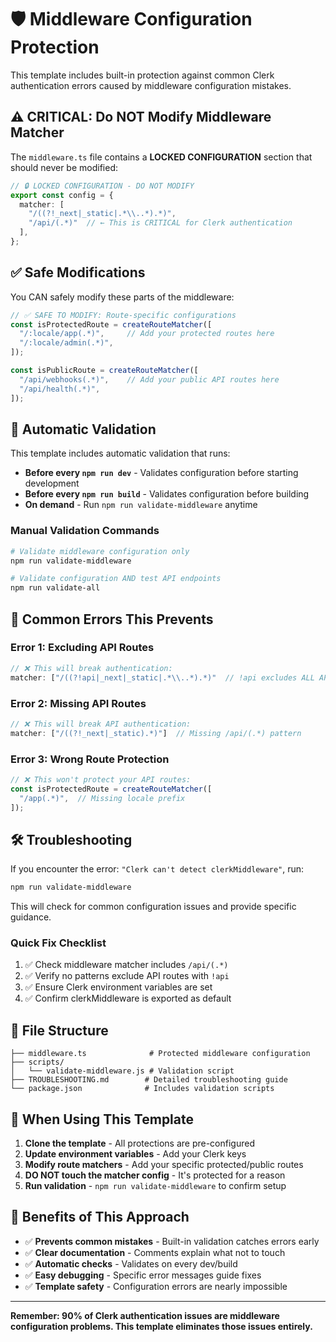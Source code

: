 # 🛡️ Middleware Configuration Protection

This template includes built-in protection against common Clerk authentication errors caused by middleware configuration mistakes.

## ⚠️ CRITICAL: Do NOT Modify Middleware Matcher

The `middleware.ts` file contains a **LOCKED CONFIGURATION** section that should never be modified:

```typescript
// 🔒 LOCKED CONFIGURATION - DO NOT MODIFY
export const config = {
  matcher: [
    "/((?!_next|_static|.*\\..*).*)",
    "/api/(.*)"  // ← This is CRITICAL for Clerk authentication
  ],
};
```

## ✅ Safe Modifications

You CAN safely modify these parts of the middleware:

```typescript
// ✅ SAFE TO MODIFY: Route-specific configurations
const isProtectedRoute = createRouteMatcher([
  "/:locale/app(.*)",     // Add your protected routes here
  "/:locale/admin(.*)",   
]);

const isPublicRoute = createRouteMatcher([
  "/api/webhooks(.*)",    // Add your public API routes here
  "/api/health(.*)",      
]);
```

## 🔧 Automatic Validation

This template includes automatic validation that runs:

- **Before every `npm run dev`** - Validates configuration before starting development
- **Before every `npm run build`** - Validates configuration before building
- **On demand** - Run `npm run validate-middleware` anytime

### Manual Validation Commands

```bash
# Validate middleware configuration only
npm run validate-middleware

# Validate configuration AND test API endpoints
npm run validate-all
```

## 🚨 Common Errors This Prevents

### Error 1: Excluding API Routes
```typescript
// ❌ This will break authentication:
matcher: ["/((?!api|_next|_static|.*\\..*).*)"  // !api excludes ALL API routes
```

### Error 2: Missing API Routes
```typescript
// ❌ This will break API authentication:
matcher: ["/((?!_next|_static).*)"]  // Missing /api/(.*) pattern
```

### Error 3: Wrong Route Protection
```typescript
// ❌ This won't protect your API routes:
const isProtectedRoute = createRouteMatcher([
  "/app(.*)",  // Missing locale prefix
]);
```

## 🛠️ Troubleshooting

If you encounter the error: `"Clerk can't detect clerkMiddleware"`, run:

```bash
npm run validate-middleware
```

This will check for common configuration issues and provide specific guidance.

### Quick Fix Checklist

1. ✅ Check middleware matcher includes `/api/(.*)`
2. ✅ Verify no patterns exclude API routes with `!api`
3. ✅ Ensure Clerk environment variables are set
4. ✅ Confirm clerkMiddleware is exported as default

## 📁 File Structure

```
├── middleware.ts              # Protected middleware configuration
├── scripts/
│   └── validate-middleware.js # Validation script
├── TROUBLESHOOTING.md        # Detailed troubleshooting guide
└── package.json              # Includes validation scripts
```

## 🔄 When Using This Template

1. **Clone the template** - All protections are pre-configured
2. **Update environment variables** - Add your Clerk keys
3. **Modify route matchers** - Add your specific protected/public routes
4. **DO NOT touch the matcher config** - It's protected for a reason
5. **Run validation** - `npm run validate-middleware` to confirm setup

## 🎯 Benefits of This Approach

- ✅ **Prevents common mistakes** - Built-in validation catches errors early
- ✅ **Clear documentation** - Comments explain what not to touch
- ✅ **Automatic checks** - Validates on every dev/build
- ✅ **Easy debugging** - Specific error messages guide fixes
- ✅ **Template safety** - Configuration errors are nearly impossible

---

**Remember: 90% of Clerk authentication issues are middleware configuration problems. This template eliminates those issues entirely.**